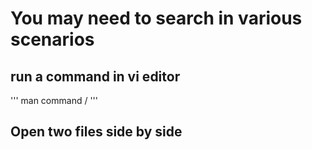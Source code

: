 # You may need to search in various scenarios
## run a command in vi editor
'''
man command
/
'''
##  Open two files side by side



